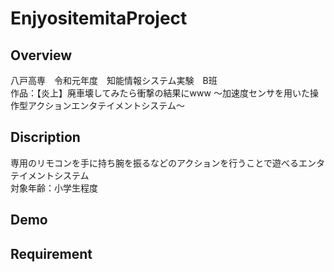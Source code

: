# EnjyositemitaProject
 
## Overview
八戸高専　令和元年度　知能情報システム実験　B班<br>
作品：【炎上】廃車壊してみたら衝撃の結果にwww ～加速度センサを用いた操作型アクションエンタテイメントシステム～ 

## Discription
専用のリモコンを手に持ち腕を振るなどのアクションを行うことで遊べるエンタテイメントシステム<br>
対象年齢：小学生程度

## Demo

## Requirement

